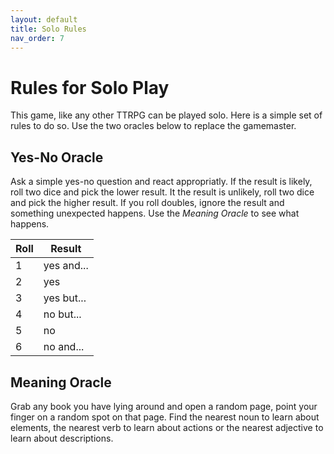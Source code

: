 ```yaml
---
layout: default
title: Solo Rules
nav_order: 7
---
```

# Rules for Solo Play
This game, like any other TTRPG can be played solo. Here is a simple set of rules to do so. Use the two oracles below to replace the gamemaster.
## Yes-No Oracle
Ask a simple yes-no question and react appropriatly. If the result is likely, roll two dice and pick the lower result. It the result is unlikely, roll two dice and pick the higher result. If you roll doubles, ignore the result and something unexpected happens. Use the _Meaning Oracle_ to see what happens.

| Roll | Result     |
| ---- | ---------- |
| 1    | yes and... |
| 2    | yes        |
| 3    | yes but... |
| 4    | no but...  |
| 5    | no         |
| 6    | no and...  |

## Meaning Oracle
Grab any book you have lying around and open a random page, point your finger on a random spot on that page. Find the nearest noun to learn about elements, the nearest verb to learn about actions or the nearest adjective to learn about descriptions.
